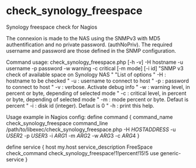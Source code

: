 # check_synology_freespace
Synology freespace check for Nagios

The connexion is made to the NAS using the SNMPv3 with MD5 authentification and no private password. (authNoPriv). The required username and password are those defined in the SNMP configuration.

Command usage:
check_synology_freespace.php [-h -v] -H hostname -u username -p password -w warning -c critical [-m mode] [-i id]
			"SNMP v3 check of available space on Synology NAS
			"
			"List of options
			"    -H : hostname to be checked
			"    -u : username to connect to host
			"    -p : password to connect to host
			"    -v : verbose. Activate debug info
			"    -w : warning level, in percent or byte, depending of selected mode
			"    -c : critical level, in percent or byte, depending of selected mode
			"    -m : mode percent or byte. Defaut is percent
			"    -i : disk id (integer). Defaut is 0
			"    -h : print this help.

				
Usage example in Nagios config:
define command {
	command_name check_synology_freespace
	command_line /path/to/libexec/check_synology_freespace.php -H $HOSTADDRESS$ -u $USER2$ -p $USER3$ -i $ARG1$ -m $ARG2$ -w $ARG3$ -c $ARG4$
}

define service {
	host	my.host
	service_description FreeSpace
	check_command check_synology_freespace!1!percent!15!5
	use generic-service
}